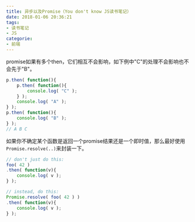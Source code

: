 ```yaml
---
title: 异步以及Promise（You don't know JS读书笔记）
date: 2018-01-06 20:36:21
tags:
- 读书笔记
- JS
categorie:
- 前端
---
```



promise如果有多个then，它们相互不会影响，如下例中"C"的处理不会影响也不会先于"B"。

```js
p.then( function(){
	p.then( function(){
		console.log( "C" );
	} );
	console.log( "A" );
} );
p.then( function(){
	console.log( "B" );
} );
// A B C
```

如果你不确定某个函数是返回一个promise结果还是一个即时值，那么最好使用`Promise.resolve(..)`来封装一下。
```js
// don't just do this:
foo( 42 )
.then( function(v){
	console.log( v );
} );

// instead, do this:
Promise.resolve( foo( 42 ) )
.then( function(v){
	console.log( v );
} );
```
